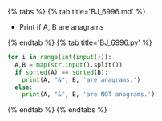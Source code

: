 {% tabs %}
{% tab title='BJ_6996.md' %}

* Print if A, B are anagrams

{% endtab %}
{% tab title='BJ_6996.py' %}

```py
for i in range(int(input())):
  A,B = map(str,input().split())
  if sorted(A) == sorted(B):
    print(A, "&", B, 'are anagrams.')
  else:
    print(A, "&", B, 'are NOT anagrams.')
```

{% endtab %}
{% endtabs %}